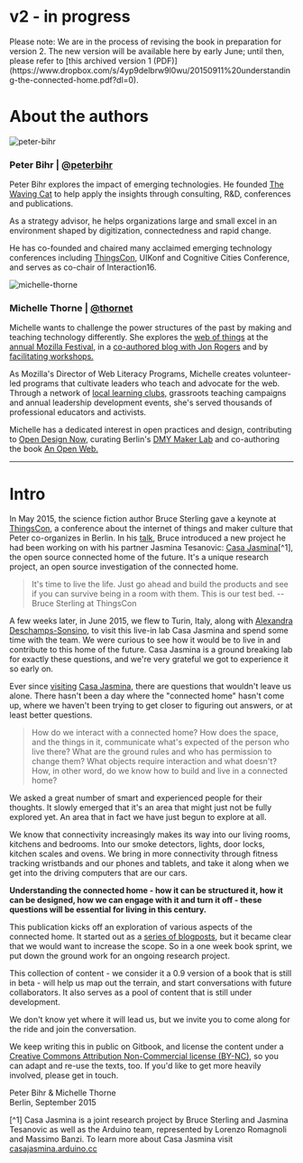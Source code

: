 <h1> v2 - in progress </h1>
Please note: We are in the process of revising the book in preparation for version 2. The new version will be available here by early June; until then, please refer to [this archived version 1 (PDF)](https://www.dropbox.com/s/4yp9delbrw9l0wu/20150911%20understanding-the-connected-home.pdf?dl=0).

<h1> About the authors </h1>
<div>
    <img class="left" src="http://www.thewavingcat.com/wp-content/uploads/2014/10/Nina-Zimmermann-IMG_5259-3-300x200.jpg" alt="peter-bihr">
    <h3>Peter Bihr | <a href="https://twitter.com/peterbihr">@peterbihr</a></h3>
    <p>
    Peter Bihr explores the impact of emerging technologies. He founded <a href="http://www.thewavingcat.com">The Waving Cat</a> to help apply the insights through consulting, R&D, conferences and publications.
    </p>
    <p>
    As a strategy advisor, he helps organizations large and small excel in an environment shaped by digitization, connectedness and rapid change.
    </p>
    <p>
    He has co-founded and chaired many acclaimed emerging technology conferences including <a href="http://thingscon.com/">ThingsCon</a>, UIKonf and Cognitive Cities Conference, and serves as co-chair of Interaction16.
    </p>
</div>

<div>
    <img class="left" src="http://michellethorne.cc/wp-content/uploads/thorne-profile-300-x-200.jpg" alt="michelle-thorne">
    <h3>Michelle Thorne | <a href="https://twitter.com/thornet">@thornet</a></h3>
    <p>
    Michelle wants to challenge the power structures of the past by making and teaching technology differently. She explores the <a href="http://woft.org/">web of things</a> at the <a href="https://2015.mozillafestival.org/">annual Mozilla Festival</a>, in a <a href="http://webwiththings.tumblr.com/">co-authored blog with Jon Rogers</a> and by <a href="http://michellethorne.cc/2015/06/thingscon-takeaways/">facilitating workshops.</a> 
    </p>
    <p>
    As Mozilla's Director of Web Literacy Programs, Michelle creates volunteer-led programs that cultivate leaders who teach and advocate for the web. Through a network of <a href="https://teach.mozilla.org/clubs/">local learning clubs,</a> grassroots teaching campaigns and annual leadership development events, she's served thousands of professional educators and activists.
    </p>
    <p>
    Michelle has a dedicated interest in open practices and design, contributing to <a href="http://opendesignnow.org/">Open Design Now</a>, curating Berlin's <a href="http://www.od10beta.info/dmy-maker-lab/">DMY Maker Lab</a> and co-authoring the book <a href="http://en.flossmanuals.net/an-open-web/">An Open Web.</a>  
    </p>

</div>

<hr>

# Intro

In May 2015, the science fiction author Bruce Sterling gave a keynote at [ThingsCon](http://thingscon.com), a conference about the internet of things and maker culture that Peter co-organizes in Berlin. In his [talk](https://www.youtube.com/watch?v=6vtwoUugXrQ), Bruce introduced a new project he had been working on with his partner Jasmina Tesanovic: [Casa Jasmina](http://casajasmina.arduino.cc)[^1], the open source connected home of the future. It's a unique research project, an open source investigation of the connected home.

> It's time to live the life. Just go ahead and build the products and see if you can survive being in a room with them. This is our test bed.
-- Bruce Sterling at ThingsCon

A few weeks later, in June 2015, we flew to Turin, Italy, along with [Alexandra Deschamps-Sonsino](http://designswarm.com), to visit this live-in lab Casa Jasmina and spend some time with the team. We were curious to see how it would be to live in and contribute to this home of the future. Casa Jasmina is a ground breaking lab for exactly these questions, and we're very grateful we got to experience it so early on. 

Ever since [visiting](http://michellethorne.cc/2015/07/casa-jasmina-how-to-be-a-guest-in-an-open-source-connected-home/) [Casa Jasmina](http://www.thewavingcat.com/2015/07/22/visiting-casa-jasmina/), there are questions that wouldn't leave us alone. There hasn't been a day where the "connected home" hasn't come up, where we haven't been trying to get closer to figuring out answers, or at least better questions. 

> How do we interact with a connected home? How does the space, and the things in it, communicate what's expected of the person who live there? What are the ground rules and who has permission to change them? What objects require interaction and what doesn't? How, in other word, do we know how to build and live in a connected home?

We asked a great number of smart and experienced people for their thoughts. It slowly emerged that it's an area that might just not be fully explored yet. An area that in fact we have just begun to explore at all.

We know that connectivity increasingly makes its way into our living rooms, kitchens and bedrooms. Into our smoke detectors, lights, door locks, kitchen scales and ovens. We bring in more connectivity through fitness tracking wristbands and our phones and tablets, and take it along when we get into the driving computers that are our cars.

**Understanding the connected home - how it can be structured it, how it can be designed, how we can engage with it and turn it off - these questions will be essential for living in this century.**

This publication kicks off an exploration of various aspects of the connected home. It started out as a [series of blogposts](http://www.thewavingcat.com/tag/understandingtheconnectedhome/), but it became clear that we would want to increase the scope. So in a one week book sprint, we put down the ground work for an ongoing research project. 

This collection of content - we consider it a 0.9 version of a book that is still in beta - will help us map out the terrain, and start conversations with future collaborators. It also serves as a pool of content that is still under development.

We don't know yet where it will lead us, but we invite you to come along for the ride and join the conversation. 

We keep writing this in public on Gitbook, and license the content under a [Creative Commons Attribution Non-Commercial license (BY-NC)](http://creativecommons.org/licenses/by-nc/4.0/), so you can adapt and re-use the texts, too. If you'd like to get more heavily involved, please get in touch.


Peter Bihr & Michelle Thorne  
Berlin, September 2015
  

[^1] Casa Jasmina is a joint research project by Bruce Sterling and Jasmina Tesanovic as well as the Arduino team, represented by Lorenzo Romagnoli and Massimo Banzi. To learn more about Casa Jasmina visit [casajasmina.arduino.cc](http://casajasmina.arduino.cc)


